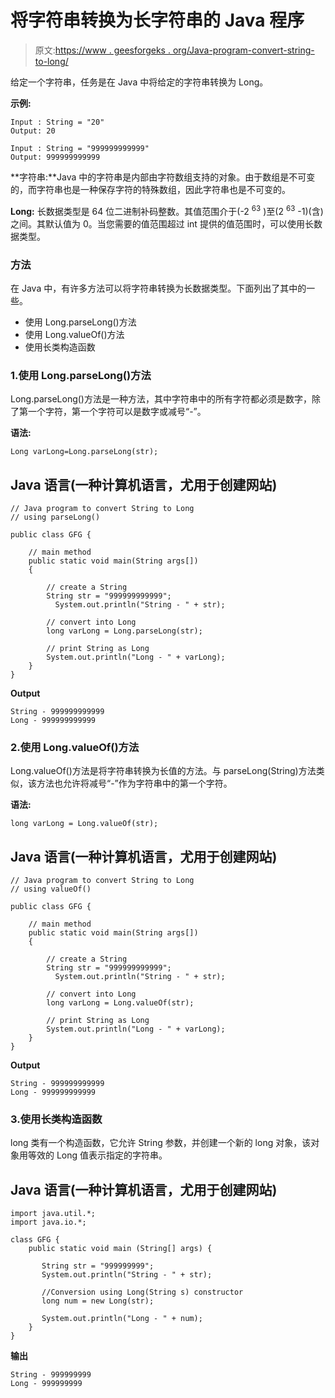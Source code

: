 # 将字符串转换为长字符串的 Java 程序

> 原文:[https://www . geesforgeks . org/Java-program-convert-string-to-long/](https://www.geeksforgeeks.org/java-program-to-convert-string-to-long/)

给定一个字符串，任务是在 Java 中将给定的字符串转换为 Long。

**示例:**

```
Input : String = "20"
Output: 20

Input : String = "999999999999"
Output: 999999999999
```

**字符串:**Java 中的字符串是内部由字符数组支持的对象。由于数组是不可变的，而字符串也是一种保存字符的特殊数组，因此字符串也是不可变的。

**Long:** 长数据类型是 64 位二进制补码整数。其值范围介于(-2 <sup>63</sup> )至(2 <sup>63</sup> -1)(含)之间。其默认值为 0。当您需要的值范围超过 int 提供的值范围时，可以使用长数据类型。

### 方法

在 Java 中，有许多方法可以将字符串转换为长数据类型。下面列出了其中的一些。

*   使用 Long.parseLong()方法
*   使用 Long.valueOf()方法
*   使用长类构造函数

### 1.使用 Long.parseLong()方法

Long.parseLong()方法是一种方法，其中字符串中的所有字符都必须是数字，除了第一个字符，第一个字符可以是数字或减号“-”。

**语法:**

```
Long varLong=Long.parseLong(str);
```

## Java 语言(一种计算机语言，尤用于创建网站)

```
// Java program to convert String to Long 
// using parseLong() 

public class GFG { 

    // main method 
    public static void main(String args[]) 
    { 

        // create a String 
        String str = "999999999999"; 
          System.out.println("String - " + str); 

        // convert into Long 
        long varLong = Long.parseLong(str); 

        // print String as Long 
        System.out.println("Long - " + varLong); 
    } 
}
```

**Output**

```
String - 999999999999
Long - 999999999999
```

### 2.使用 Long.valueOf()方法

Long.valueOf()方法是将字符串转换为长值的方法。与 parseLong(String)方法类似，该方法也允许将减号“-”作为字符串中的第一个字符。

**语法:**

```
long varLong = Long.valueOf(str);
```

## Java 语言(一种计算机语言，尤用于创建网站)

```
// Java program to convert String to Long
// using valueOf() 

public class GFG { 

    // main method 
    public static void main(String args[]) 
    { 

        // create a String 
        String str = "999999999999"; 
          System.out.println("String - " + str);

        // convert into Long
        long varLong = Long.valueOf(str); 

        // print String as Long
        System.out.println("Long - " + varLong); 
    } 
}
```

**Output**

```
String - 999999999999
Long - 999999999999
```

### 3.使用长类构造函数

long 类有一个构造函数，它允许 String 参数，并创建一个新的 long 对象，该对象用等效的 Long 值表示指定的字符串。

## Java 语言(一种计算机语言，尤用于创建网站)

```
import java.util.*;
import java.io.*;

class GFG {
    public static void main (String[] args) {

       String str = "999999999";
       System.out.println("String - " + str);

       //Conversion using Long(String s) constructor
       long num = new Long(str);

       System.out.println("Long - " + num);
    }
}
```

**输出**

```
String - 999999999
Long - 999999999
```